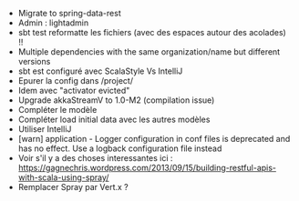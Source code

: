 - Migrate to spring-data-rest
- Admin : lightadmin
- sbt test reformatte les fichiers (avec des espaces autour des acolades) !!
- Multiple dependencies with the same organization/name but different versions
- sbt est configuré avec ScalaStyle Vs IntelliJ
- Epurer la config dans /project/
- Idem avec "activator evicted"
- Upgrade akkaStreamV to 1.0-M2 (compilation issue)
- Compléter le modèle
- Compléter load initial data avec les autres modèles
- Utiliser IntelliJ
- [warn] application - Logger configuration in conf files is deprecated and has no effect. Use a logback configuration file instead
- Voir s'il y a des choses interessantes ici : https://gagnechris.wordpress.com/2013/09/15/building-restful-apis-with-scala-using-spray/
- Remplacer Spray par Vert.x ?
